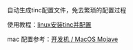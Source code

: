 自动生成tinc配置文件，免去繁琐的配置过程

使用教程：[linux安装tinc并配置](https://www.lvaohui.top/article/202101251558/)

mac 配置参考：[开发机 / MacOS Mojave](https://chanix.github.io/TincCookbook/examples/4-HowToInstallTincOnMacOSMojave.html)
